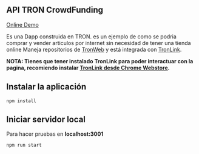 ## API TRON CrowdFunding

[Online Demo](https://stevenstc.github.io/TRON-Forsage/?ref=TB7RTxBPY4eMvKjceXj8SWjVnZCrWr4XvF)

Es una Dapp construida en TRON. es un ejemplo de como se podria comprar y vender articulos por internet sin necesidad de tener una tienda online
Maneja repositorios de [TronWeb](https://github.com/tronprotocol/tron-web)
y está integrada con [TronLink](https://github.com/TronWatch/TronLink).

**NOTA: Tienes que tener instalado TronLink para poder interactuar con la pagina, recomiendo instalar  [TronLink desde Chrome Webstore](https://chrome.google.com/webstore/detail/ibnejdfjmmkpcnlpebklmnkoeoihofec/).**



## Instalar la aplicación

`npm install`

## Iniciar servidor local

Para hacer pruebas en **localhost:3001**

`npm run start`
